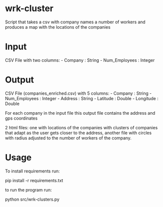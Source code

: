 # wrk-cluster
Script that takes a csv with company names a number of workers and produces a map with the locations of the companies

# Input

CSV File with two columns:
    - Company : String
    - Num_Employees : Integer 

# Output

CSV File (companies_enriched.csv) with 5 columns: 
    - Company : String
    - Num_Employees : Integer
    - Address : String
    - Latitude : Double
    - Longitude : Double

For each company in the input file this output file contains the address and gps coordinates

2 html files: one with locations of the companies with clusters of companies that adapt as the user gets closer to the address, another file with circles with radius adjusted to the number of workers of the company.


# Usage

To install requirements run:

pip install -r requirements.txt

to run the program run:

python src/wrk-clusters.py